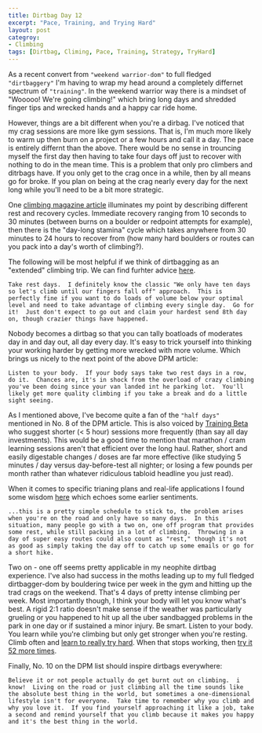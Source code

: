 ```yaml
---
title: Dirtbag Day 12
excerpt: "Pace, Training, and Trying Hard"
layout: post
categroy:
- Climbing
tags: [Dirtbag, Climing, Pace, Training, Strategy, TryHard]
---
```


As a recent convert from ```"weekend warrior-dom"``` to full fledged ```"dirtbaggery"``` I'm having to wrap my head around a completely differnet spectrum of ```"training"```.  In the weekend warrior way there is a mindset of "Wooooo! We're going climbing!" which bring long days and shredded finger tips and wrecked hands and a happy car ride home.

However, things are a bit different when you're a dirbag.  I've noticed that my crag sessions are more like gym sessions.  That is, I'm much more likely to warm up then burn on a project or a few hours and call it a day.  The pace is entirely differnt than the above.  There would be no sense in trouncing myself the first day then having to take four days off just to recover with nothing to do in the mean time.  This is a problem that only pro climbers and ditrbags have.  If you only get to the crag once in a while, then by all means go for broke.  If you plan on being at the crag nearly every day for the next long while you'll need to be a bit more strategic.

One [climbing magazine article](http://www.climbing.com/skill/resting-the-strategic-way/) illuminates my point by describing different rest and recovery cycles.  Immediate recovery ranging from 10 seconds to 30 minutes (between burns on a boulder or redpoint attempts for example), then there is the "day-long stamina" cycle which takes anywhere from 30 minutes to 24 hours to recover from (how many hard boulders or routes can you pack into a day's worth of climbing?).

The following will be most helpful if we think of dirtbagging as an "extended" climbing trip.  We can find furhter advice [here](http://www.dpmclimbing.com/articles/view/10-steps-optimize-your-sends-trip).

```
Take rest days.  I definitely know the classic "We only have ten days so let's climb until our fingers fall off" approach.  This is perfectly fine if you want to do loads of volume below your optimal level and need to take advantage of climbing every single day.  Go for it!  Just don't expect to go out and claim your hardest send 8th day on, though crazier things have happened.
```

Nobody becomes a dirtbag so that you can tally boatloads of moderates day in and day out, all day every day.  It's easy to trick yourself into thinking your working harder by getting more wrecked with more volume.  Which brings us nicely to the next point of the above DPM article:

```
Listen to your body.  If your body says take two rest days in a row, do it.  Chances are, it's in shock from the overload of crazy climbing you've been doing since your van landed int he parking lot.  You'll likely get more quality climbing if you take a break and do a little sight seeing.
```

As I mentioned above, I've become quite a fan of the ```"half days"``` mentioned in No. 8 of the DPM article.  This is also voiced by [Training Beta](https://www.trainingbeta.com/seth-lytton-3-tips-for-climbing-hard-on-a-road-trip/) who suggest shorter (< 5 hour) sessions more frequently (than say all day investments).  This would be a good time to mention that marathon / cram learning sessions aren't that efficient over the long haul.  Rather, short and easily digestable changes / doses are far more effective (like studying 5 minutes / day versus day-before-test all nighter; or losing a few pounds per month rather than whatever ridiculous tabloid headline you just read).


When it comes to specific trianing plans and real-life applications I found some wisdom [here](http://www.splitterchoss.com/2011/04/22/in-praise-of-rest-days/) which echoes some earlier sentiments.

```
...this is a pretty simple schedule to stick to, the problem arises when you're on the road and only have so many days.  In this situation, many people go with a two on, one off program that provides some rest, while still packing in a lot of climbing.  Throwing in a day of super easy routes could also count as "rest," though it's not as good as simply taking the day off to catch up some emails or go for a short hike.
```

Two on - one off seems pretty applicable in my neophite dirtbag experience.  I've also had success in the moths leading up to my full fledged dirtbagger-dom by bouldering twice per week in the gym and hitting up the trad crags on the weekend.  That's 4 days of pretty intense climbing per week.  Most importantly though, I think your body will let you know what's best.  A rigid 2:1 ratio doesn't make sense if the weather was particularly grueling or you happened to hit up all the uber sandbagged problems in the park in one day or if sustained a minor injury.  Be smart.  Listen to your body.  You learn while you're climbing but only get stronger when you're resting.  Climb often and [learn to really try hard](http://www.angiepayne.com/new-blog/2014/5/relearning-to-try-hard).  When that stops working, then [try it 52 more times](http://eveningsends.com/climbing/the-day-i-sent-freerider-in-a-day/).

Finally, No. 10 on the DPM list should inspire dirtbags everywhere:

```
Believe it or not people actually do get burnt out on climbing.  i know!  Living on the road or just climbing all the time sounds like the absolute best thing in the world, but sometimes a one-dimensional lifestyle isn't for everyone.  Take time to remember why you climb and why you love it.  If you find yourself approaching it like a job, take a second and remind yourself that you climb because it makes you happy and it's the best thing in the world.
```

